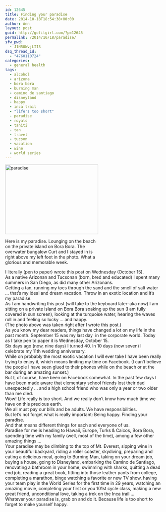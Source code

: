 ```yaml
---
id: 12645
title: Finding your paradise
date: 2014-10-18T18:54:38+00:00
author: Ann
layout: post
guid: http://gofitgirl.com/?p=12645
permalink: /2014/10/18/paradise/
sfw_pwd:
  - J1N50WvjLII3
dsq_thread_id:
  - "4760110724"
categories:
  - general health
tags:
  - alcohol
  - arizona
  - bora bora
  - burning man
  - camino de santiago
  - disneyland
  - happy
  - inca trail
  - "life's too short"
  - paradise
  - royals
  - tahiti
  - tan
  - travel
  - tucson
  - vacation
  - wine
  - world series
---
```

<div id="attachment_12647" style="width: 310px" class="wp-caption alignleft">
  <a href="http://gofitgirl.com/2014/10/paradise/img_0032/" rel="attachment wp-att-12647"><img class="wp-image-12647 size-medium" src="http://gofitgirl.com/wp-content/uploads/2014/10/IMG_0032-300x224.jpg" alt="paradise" width="300" height="224" /></a>
  
  <p class="wp-caption-text">
    Here is my paradise. Lounging on the beach on the private island on Bora Bora. The overwater bungalow Curt and I stayed in is right above my left foot in the photo. What a glorious and memorable week.
  </p>
</div>

  
I literally (pen to paper) wrote this post on Wednesday (October 15).  
As a native Arizonan and Tucsonan (born, bred and educated) I spent many summers in San Diego, as did many other Arizonans.  
Getting a tan, running my toes through the sand and the smell of salt water &#8230; that&#8217;s my ideal and dream vacation. Throw in an exotic location and it&#8217;s my paradise.  
As I am handwriting this post (will take to the keyboard later&#8211;aka now) I am sitting on a private island on Bora Bora soaking up the sun (I am fully covered in sun screen), looking at the turquoise water, hearing the waves roll in and feeling so lucky &#8230; and happy.  
(The photo above was taken right after I wrote this post.)  
As you know my dear readers, things have changed a lot on my life in the past month. September 15 was my last day  in the corporate world. Today as I take pen to paper it is Wednesday, October 15.  
Six days ago (now, nine days) I turned 40. In 10 days (now seven) I celebrate my 11th wedding anniversary.  
While on probably the most exotic vacation I will ever take I have been really trying to enjoy it, which means limiting my time on Facebook. (I can&#8217;t believe the people I have seen glued to their phones while on the beach or at the bar during an amazing sunset.)  
But I, of course, have been on Facebook somewhat. In the past few days I have been made aware that elementary school friends lost their dad unexpectedly &#8230; and a high school friend who was only a year or two older than me died.  
Wow! Life really is too short. And we really don&#8217;t know how much time we have on this precious earth.  
We all must pay our bills and be adults. We have responsibilities.  
But let&#8217;s not forget what is really important: Being happy. Finding your paradise.  
And that means different things for each and everyone of us.  
Paradise for me is heading to Hawaii, Europe, Turks & Caicos, Bora Bora, spending time with my family (well, most of the time), among a few other amazing things &#8230;  
Your paradise may be climbing to the top of Mt. Everest, sipping wine in your beautiful backyard, riding a roller coaster, skydiving, preparing and eating a delicious meal, going to Burning Man, taking on your dream job, buying a house, going to Disneyland, embarking the Camino de Santiago, renovating a bathroom in your home, swimming with sharks, quitting a dead end job, reading a great book, fitting into those leather pants from college, completing a marathon, binge watching a favorite or new TV show, having your team play in the World Series for the first time in 29 years, watching an amazing movie, completing your first or you 101st cycle class, making a new great friend, unconditional love, taking a trek on the Inca trail &#8230;  
Whatever your paradise is, grab on and do it. Because life is too short to forget to make yourself happy.